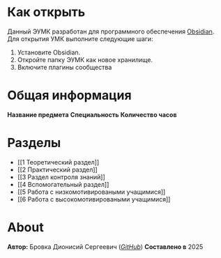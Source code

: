 # Как открыть

Данный ЭУМК разработан для программного обеспечения  [Obsidian](https://obsidian.md/). Для открытия УМК выполните следующие шаги:
1. Установите Obsidian.
2. Откройте папку ЭУМК как новое хранилище.
3.  Включите плагины сообщества

# Общая информация

**Название предмета**
**Специальность**
**Количество часов**
# Разделы

- [[1 Теоретический раздел]]
- [[2 Практический раздел]]
- [[3 Раздел контроля знаний]]
- [[4 Вспомогательный раздел]]
- [[5 Работа с низкомотивироваными учащимися]]
- [[6 Работа с высокомотивироваными учащимися]]

# About

**Автор:** Бровка Дионисий Сергеевич (*[GitHub](https://github.com/DionisiuBrovka)*)
**Составлено в** 2025
